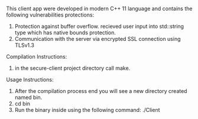 This client app were developed in modern C++ 11 language and contains the following vulnerabilities protections:
1. Protection against buffer overflow. recieved user input into std::string type which has native bounds protection.
2. Communication with the server via encrypted SSL connection using TLSv1.3

Compilation Instructions:
1. in the secure-client project directory call make.

Usage Instructions:
1. After the compilation process end you will see a new directory created named bin.
2. cd bin
3. Run the binary inside using the following command: ./Client

